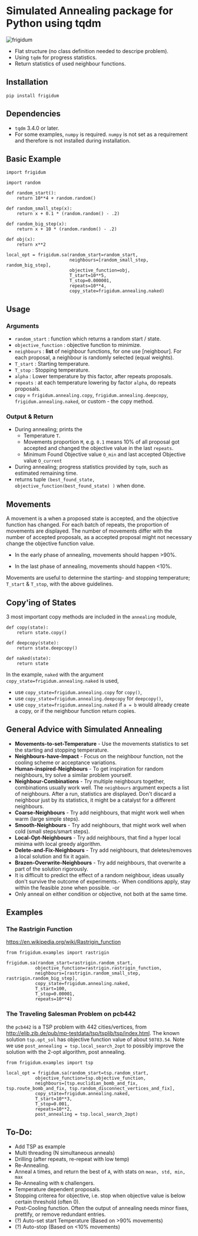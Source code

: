 # Simulated Annealing package for Python using tqdm

![frigidum](https://gitlab.com/whendrik/frigidum/-/raw/master/images/frigidum_0.2.4.gif)

- Flat structure (no class definition needed to descripe problem).
- Using `tqdm` for progress statistics.
- Return statistics of used neighbour functions.

## Installation

```
pip install frigidum
```

## Dependencies

- `tqdm` 3.4.0 or later.
- For some examples, `numpy` is required. `numpy` is not set as a requirement and therefore is not installed during installation.

## Basic Example

```
import frigidum

import random

def random_start():
    return 10**4 + random.random()

def random_small_step(x):
    return x + 0.1 * (random.random() - .2)

def random_big_step(x):
    return x + 10 * (random.random() - .2)

def obj(x):
    return x**2

local_opt = frigidum.sa(random_start=random_start, 
                        neighbours=[random_small_step, random_big_step], 
                        objective_function=obj, 
                        T_start=10**5, 
                        T_stop=0.000001, 
                        repeats=10**4, 
                        copy_state=frigidum.annealing.naked)
```
## Usage

### Arguments

- `random_start` : function which returns a random start / state.
- `objective_function` : objective function to minimize.
- `neighbours` : **list** of neighbour functions, for one use [neighbour]. For each proposal, a neighbour is randomly selected (equal weights).
- `T_start` : Starting temperature.
- `T_stop` : Stopping temperature.
- `alpha` : Lower temperature by this factor, after repeats proposals.
- `repeats` : at each temperature lowering by factor `alpha`, do repeats proposals.
- `copy`  = `frigidum.annealing.copy`, `frigidum.annealing.deepcopy`, `frigidum.annealing.naked`, or custom - the copy method.


### Output & Return

- During annealing; prints the
  * Temperature `T`.
  * Movements proportion `M`, e.g. `0.1` means 10% of all proposal got accepted and changed the objective value in the last `repeats`.
  * Minimum Found Objective value `O_min` and last accepted Objective value `O_current`
- During annealing; progress statistics provided by `tqdm`, such as estimated remaining time.
- returns tuple `(best_found_state, objective_function(best_found_state) )`  when done.

## Movements

A movement is a when a proposed state is accepted, and the objective function has changed. For each batch of repeats, the proportion of movements are displayed. The number of movements differ with the number of accepted proposals, as a accepted proposal might not necessary change the objective function value. 

- In the early phase of annealing, movements should happen >90%.

- In the last phase of annealing, movements should happen <10%.

Movements are useful to determine the starting- and stopping temperature; `T_start` & `T_stop`, with the above guidelines.


## Copy'ing of States

3 most important copy methods are included in the `annealing` module,

```
def copy(state):
	return state.copy()

def deepcopy(state):
	return state.deepcopy()

def naked(state):
	return state
```

In the example, `naked` with the argument `copy_state=frigidum.annealing.naked` is used,

- use `copy_state=frigidum.annealing.copy` for `copy()`,
- use `copy_state=frigidum.annealing.deepcopy` for `deepcopy()`,
- use `copy_state=frigidum.annealing.naked` if `a = b` would already create a copy, or if the neighbour function return copies.

## General Advice with Simulated Annealing

- **Movements-to-set-Temperature** - Use the movements statistics to set the starting and stopping temperature.
- **Neighbours-have-Impact** - Focus on the neighbour function, not the cooling scheme or acceptance variations.
- **Human-inspired-Neighbours** - To get inspiration for random neighbours, try solve a similar problem yourself.
- **Neighbour-Combinations** - Try multiple neighbours together, combinations usually work well. The `neighbours` argument expects a list of neighbours. After a run, statistics are displayed. Don't discard a neighbour just by its statistics, it might be a catalyst for a different neighbours. 
- **Coarse-Neighbours** - Try add neighbours, that might work well when warm (large simple steps).
- **Smooth-Neighbours** - Try add neighbours, that might work well when cold (small steps/smart steps).
- **Local-Opt-Neighbours** - Try add neighbours, that find a hyper local minima with local greedy algorithm.
- **Delete-and-Fix-Neighbours** - Try add neighbours, that deletes/removes a local solution and fix it again.
- **Brazen-Overwrite-Neighbours** - Try add neighbours, that overwrite a part of the solution rigorously. 
- It is difficult to predict the effect of a random neighbour, ideas usually don't survive the outcome of experiments.- When conditions apply, stay within the feasible zone when possible. -or
- Only anneal on either condition or objective, not both at the same time.

## Examples

### The Rastrigin Function

https://en.wikipedia.org/wiki/Rastrigin_function

```
from frigidum.examples import rastrigin

frigidum.sa(random_start=rastrigin.random_start,
           objective_function=rastrigin.rastrigin_function,
           neighbours=[rastrigin.random_small_step, rastrigin.random_big_step],
           copy_state=frigidum.annealing.naked,
           T_start=100,
           T_stop=0.00001,
           repeats=10**4)
```

### The Traveling Salesman Problem on pcb442

the `pcb442` is a TSP problem with 442 cities/vertices, from http://elib.zib.de/pub/mp-testdata/tsp/tsplib/tsp/index.html. The known solution `tsp.opt_sol` has objective function value of about `50783.54`. Note we use `post_annealing = tsp.local_search_2opt` to possibly improve the solution with the 2-opt algorithm, post annealing.

```
from frigidum.examples import tsp

local_opt = frigidum.sa(random_start=tsp.random_start,
           objective_function=tsp.objective_function,
           neighbours=[tsp.euclidian_bomb_and_fix, tsp.route_bomb_and_fix, tsp.random_disconnect_vertices_and_fix],
           copy_state=frigidum.annealing.naked,
           T_start=10**3,
           T_stop=0.001,
           repeats=10**2,
           post_annealing = tsp.local_search_2opt)
```


## To-Do:

- Add TSP as example
- Multi threading (N simultaneous anneals)
- Drilling (after repeats, re-repeat with low temp)
- Re-Annealing.
- Anneal `A` times, and return the best of `A`, with stats on `mean, std, min, max` 
- Re-Annealing with `N` challengers.
- Temperature dependent proposals.
- Stopping criterea for objective, i.e. stop when objective value is below certain threshold (often 0).
- Post-Cooling function. Often the output of annealing needs minor fixes, prettify, or remove redundant entries. 
- (?) Auto-set start Temperature (Based on >90% movements)
- (?) Auto-stop (Based on <10% movements)
